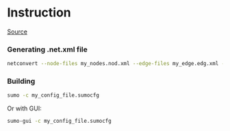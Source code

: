 # Instruction

[Source](https://www.slideshare.net/resurrectiondeslanguesminoritaires/sumo-tutorial-1-manual-network-creation-2-osm-to-netwrok-3-od-matrix-to-trip-generation)

### Generating .net.xml file

```bash
netconvert --node-files my_nodes.nod.xml --edge-files my_edge.edg.xml -t my_type.type.xml -o my_net.net.xml
```

### Building

```bash
sumo -c my_config_file.sumocfg
```

Or with GUI:

```bash
sumo-gui -c my_config_file.sumocfg
```

